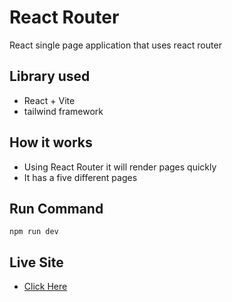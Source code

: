 # React Router

React single page application that uses react router 
## Library used
- React + Vite
- tailwind framework

## How it works
- Using React Router it will render pages quickly
- It has a five different pages

## Run Command
`npm run dev`

## Live Site
- [Click Here](https://react-router-8161.netlify.app/)
